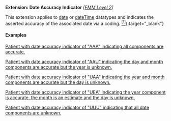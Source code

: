 **Extension: Date Accuracy Indicator** *[[FMM Level 2](guidance.html)]*

This extension applies to [date](http://hl7.org/fhir/R4/datatypes.html#date) or [dateTime](http://hl7.org/fhir/R4/datatypes.html#dateTime) datatypes and indicates the asserted accuracy of the associated date via a coding. [<sup>[1]</sup>](https://meteor.aihw.gov.au/content/index.phtml/itemId/294418){:target="_blank"}

#### Examples

[Patient with date accuracy indicator of "AAA" indicating all components are accurate.](Patient-DateAccuracyIndicatorAAAexample0.html)

[Patient with date accuracy indicator of "AAU" indicating the day and month components are accurate but the year is unknown.](Patient-DateAccuracyIndicatorAAUexample1.html)

[Patient with date accuracy indicator of "UAA" indicating the year and month components are accurate but the day is unknown.](Patient-DateAccuracyIndicatorUAAexample2.html)

[Patient with date accuracy indicator of "UEA" indicating the year component is accurate, the month is an estimate and the day is unknown.](Patient-DateAccuracyIndicatorUEAexample3.html)

[Patient with date accuracy indicator of "UUU" indicating that all date components are unknown.](Patient-DateAccuracyIndicatorUUUexample4.html)

